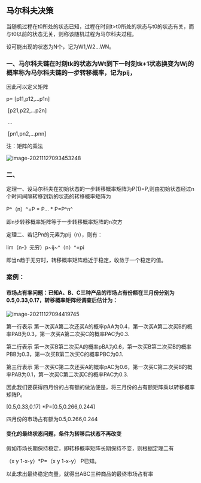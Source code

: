 ## 马尔科夫决策

当随机过程在t0所处的状态已知，过程在时刻t>t0所处的状态与t0的状态有关，而与t0以前的状态无关，则称该随机过程为马尔科夫过程。

设可能出现的状态为N个，记为W1,W2...WN。

### 一、马尔科夫链在时刻tk的状态为Wt到下一时刻tk+1状态换变为Wj的概率称为马尔科夫链的一步转移概率，记为pij，

因此可以定义矩阵

p= [p11,p12,...p1n]

​	 [p21,p22,...p2n]

​	...

​	[pn1,pn2,...pnn]

注：矩阵的乘法

![image-20211127093453248](C:\Users\Administrator\AppData\Roaming\Typora\typora-user-images\image-20211127093453248.png)

### 二、

定理一、设马尔科夫在初始状态的一步转移概率矩阵为P(1)=P,则由初始状态经过n个时间间隔转移到新的状态的转移概率矩阵为

P^（n）^=P * P... * P=P^n^

即n步转移概率矩阵等于一步转移概率矩阵的n次方

定理二、若记Pn的元素为pij（n），则有：

lim（n-》无穷）p~ij~^（n）^=pi

即当n趋于无穷时，转移概率矩阵趋近于稳定，收敛于一个稳定的值。

### 案例：

#### 市场占有率问题：已知A、B、C三种产品的市场占有份额在三月份分别为0.5,0.33,0.17，转移概率矩阵经调查后估计为：

![image-20211127094419745](C:\Users\Administrator\AppData\Roaming\Typora\typora-user-images\image-20211127094419745.png)

第一行表示 第一次买A第二次还买A的概率pAA为0.4，第一次买A第二次买B的概率PAB为0.3，第一次买A第二次买C的概率PAC为0.3.

第二行表示 第一次买B第二次买A的概率pBA为0.6，第一次买B第二次买B的概率PBB为0.3，第一次买B第二次买C的概率PBC为0.1.

第三行表示 第一次买C第二次还买A的概率pAC为0.6，第一次买C第二次买B的概率PAB为0.1，第一次买C第二次买C的概率PAC为0.3.

因此我们要获得四月份的占有额的做法便是，将三月份的占有额矩阵乘以转移概率矩阵P。

[0.5,0.33,0.17] *P=[0.5,0.266,0.244]

四月份的市场占有额为0.5,0.266,0.244

#### 变化的最终状态问题，条件为转移后状态不再改变

假如市场长期保持稳定，即转移概率矩阵长期保持不变，则根据定理二有

（x y 1-x-y）*P=（x y 1-x-y） P已知。

以此求出最终稳定向量，就得出ABC三种商品的最终市场占有率

